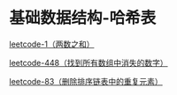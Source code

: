 # 基础数据结构-哈希表

[leetcode-1（两数之和）](/classify/algorithm/title/leetcode-1)

[leetcode-448（找到所有数组中消失的数字）](/classify/algorithm/title/leetcode-448)

[leetcode-83（删除排序链表中的重复元素）](/classify/algorithm/title/leetcode-83)